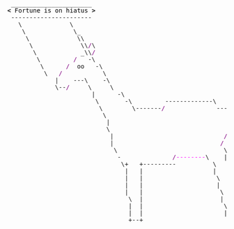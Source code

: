 <pre style="font-family:Menlo,'DejaVu Sans Mono',consolas,'Courier New',monospace"> ______________________                                             <span style="color: #5f5fff; text-decoration-color: #5f5fff">+----- </span><span style="color: #5f5fff; text-decoration-color: #5f5fff; font-weight: bold">Monday, 11 September 2023</span><span style="color: #5f5fff; text-decoration-color: #5f5fff"> ------+</span> <a href="https://www.informatik.uni-leipzig.de/~akiki/">Christopher Akiki</a>                
<span style="font-weight: bold">&lt;</span><span style="color: #000000; text-decoration-color: #000000"> Fortune is on hiatus </span><span style="font-weight: bold">&gt;</span>                                            <span style="color: #5f5fff; text-decoration-color: #5f5fff">|</span>                                      <span style="color: #5f5fff; text-decoration-color: #5f5fff">|</span> ┣━━ Interests                    
 ----------------------                                             <span style="color: #5f5fff; text-decoration-color: #5f5fff">|</span> Hello, friend.                       <span style="color: #5f5fff; text-decoration-color: #5f5fff">|</span> ┃   ┣━━ My cat                   
   \             \                                                  <span style="color: #5f5fff; text-decoration-color: #5f5fff">|</span>                                      <span style="color: #5f5fff; text-decoration-color: #5f5fff">|</span> ┃   ┣━━ Representation Learning  
    \             \_                                                <span style="color: #5f5fff; text-decoration-color: #5f5fff">|</span> <span style="font-style: italic">This auto-generated message panel </span>   <span style="color: #5f5fff; text-decoration-color: #5f5fff">|</span> ┃   ┣━━ Language Generation      
     \             \\                                               <span style="color: #5f5fff; text-decoration-color: #5f5fff">|</span> <span style="font-style: italic">was brought to you by the </span><span style="font-weight: bold; font-style: italic"><a href="https://en.wikipedia.org/wiki/Cowsay">cowsay</a></span><span style="font-style: italic"> </span>    <span style="color: #5f5fff; text-decoration-color: #5f5fff">|</span> ┃   ┣━━ Text Mining              
      \             \\<span style="color: #800080; text-decoration-color: #800080">/</span>\                                            <span style="color: #5f5fff; text-decoration-color: #5f5fff">|</span> <span style="font-style: italic">unipony, </span><span style="font-weight: bold; font-style: italic"><a href="https://en.wikipedia.org/wiki/Fortune_(Unix)">fortune</a></span><span style="font-style: italic"> and </span><span style="font-weight: bold; font-style: italic"><a href="https://github.com/willmcgugan/rich">Rich</a></span><span style="font-style: italic">. </span>          <span style="color: #5f5fff; text-decoration-color: #5f5fff">|</span> ┃   ┣━━ Dataset Creation         
       \            _\\<span style="color: #800080; text-decoration-color: #800080">/</span>                                            <span style="color: #5f5fff; text-decoration-color: #5f5fff">|</span>                                      <span style="color: #5f5fff; text-decoration-color: #5f5fff">|</span> ┃   ┗━━ TODO                     
        \         <span style="color: #800080; text-decoration-color: #800080">/</span>   -\                                            <span style="color: #5f5fff; text-decoration-color: #5f5fff">|</span> <span style="font-weight: bold; font-style: italic">Follow me on twitter: </span><span style="font-weight: bold; font-style: italic"><a href="https://twitter.com/christopher">@christopher</a></span>   <span style="color: #5f5fff; text-decoration-color: #5f5fff">|</span> ┣━━ Past Lives                   
         \      <span style="color: #800080; text-decoration-color: #800080">/</span>  oo   -\                                          <span style="color: #5f5fff; text-decoration-color: #5f5fff">|</span>                                      <span style="color: #5f5fff; text-decoration-color: #5f5fff">|</span> ┃   ┣━━ Sociocultural antropology
          \   <span style="color: #800080; text-decoration-color: #800080">/</span>           \                                         <span style="color: #5f5fff; text-decoration-color: #5f5fff">+--------------------------------------+</span> ┃   ┗━━ Network Engineering      
             |    ---\    -\                                                                                 ┣━━ Current Location             
             \--<span style="color: #800080; text-decoration-color: #800080">/</span>     \     \                                                                                ┃   ┗━━ Leipzig, Germany         
                       |      -\                                                                             ┗━━ Previous Locations           
                        \       -\         -------------\    <span style="color: #800080; text-decoration-color: #800080">/</span><span style="color: #ff00ff; text-decoration-color: #ff00ff">-</span>\                                                 ┣━━ Durham, England          
                         \        \-------<span style="color: #800080; text-decoration-color: #800080">/</span>              ---<span style="color: #800080; text-decoration-color: #800080">/</span>    \                                               ┗━━ Zouk Mikael, Lebanon     
                          \                                  |\   \                                                                           
                           |                                 <span style="color: #800080; text-decoration-color: #800080">/</span> |  |                                                                           
                           \                                |  \  |                                                                           
                            |                              <span style="color: #800080; text-decoration-color: #800080">/</span>    \ |                                                                           
                            |                             <span style="color: #800080; text-decoration-color: #800080">/</span>     \ |                                                                           
                             \                             \     \|                                                                           
                              -              <span style="color: #800080; text-decoration-color: #800080">/</span><span style="color: #ff00ff; text-decoration-color: #ff00ff">--------</span>\    |      o                                                                           
                               \+   +---------          \   |                                                                                 
                                |   |                   |   \                                                                                 
                                |   |                    \   |                                                                                
                                |   |                    |   \                                                                                
                                |   |                     \   |                                                                               
                                 \  |                     |   |                                                                               
                                 |  |                      \  \                                                                               
                                 |  |                      |   |                                                                              
                                 +--+                       ---+                                                                              
                                                                                                                                              
</pre>
